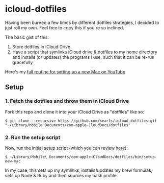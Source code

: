 # icloud-dotfiles

Having been burned a few times by different dotfiles strategies, I decided to
just roll my own. Feel free to copy this if you're so inclined.

The basic gist of this:

1. Store dotfiles in iCloud Drive
2. Have a script that symlinks iCloud drive & dotfiles to my home directory and
    installs (or updates) the programs I use, such that it can be re-run gracefully

Here's my [full routine for setting up a new Mac on YouTube](https://blog.testdouble.com/talks/2020-05-28-setting-up-a-new-mac-for-development/)

## Setup

### 1. Fetch the dotfiles and throw them in iCloud Drive

Fork this repo and clone it into your iCloud Drive as "dotfiles" like so:

```
$ git clone --recursive https://github.com/searls/icloud-dotfiles.git "~/Library/Mobile Documents/com~apple~CloudDocs/dotfiles"
```

### 2. Run the setup script

Now, run the initial setup script (which you can review
[here](https://github.com/searls/icloud-dotfiles/blob/master/bin/setup-new-mac)):

```
$ ~/Library/Mobile\ Documents/com~apple~CloudDocs/dotfiles/bin/setup-new-mac
```

In my case, this sets up my symlinks, installs/updates my brew formulas,
sets up Node & Ruby and then sources my bash profile.

